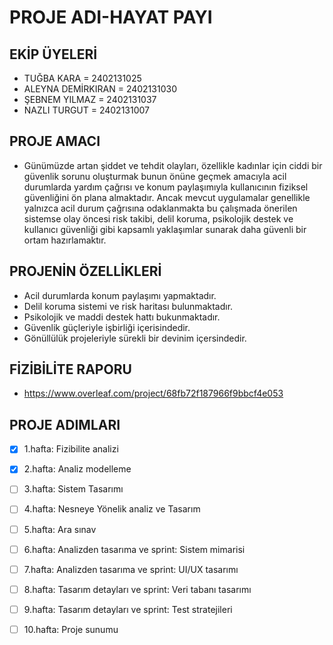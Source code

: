 # PROJE ADI-HAYAT PAYI

## EKİP ÜYELERİ
- TUĞBA KARA = 2402131025
- ALEYNA DEMİRKIRAN = 2402131030
- ŞEBNEM YILMAZ = 2402131037
- NAZLI TURGUT =  2402131007

## PROJE AMACI
- Günümüzde artan şiddet ve tehdit olayları, özellikle kadınlar için ciddi bir güvenlik sorunu oluşturmak bunun önüne geçmek amacıyla
acil durumlarda yardım çağrısı ve konum paylaşımıyla kullanıcının fiziksel güvenliğini ön plana almaktadır.
Ancak mevcut uygulamalar genellikle yalnızca acil durum çağrısına odaklanmakta bu çalışmada önerilen sistemse olay öncesi risk takibi, delil koruma, psikolojik destek ve kullanıcı güvenliği gibi kapsamlı yaklaşımlar sunarak daha güvenli bir ortam hazırlamaktır.

## PROJENİN ÖZELLİKLERİ
- Acil durumlarda konum paylaşımı yapmaktadır.
- Delil koruma sistemi ve risk haritası bulunmaktadır.
- Psikolojik ve maddi destek hattı bukunmaktadır.
- Güvenlik güçleriyle işbirliği içerisindedir.
- Gönüllülük projeleriyle sürekli bir devinim içersindedir.

## FİZİBİLİTE RAPORU 
-  https://www.overleaf.com/project/68fb72f187966f9bbcf4e053

## PROJE ADIMLARI 
- [x] 1.hafta: Fizibilite analizi
- [X] 2.hafta: Analiz modelleme
- [ ] 3.hafta: Sistem Tasarımı
- [ ] 4.hafta: Nesneye Yönelik analiz ve Tasarım
- [ ] 5.hafta: Ara sınav
- [ ] 6.hafta: Analizden tasarıma ve sprint: Sistem mimarisi
- [ ] 7.hafta: Analizden tasarıma ve sprint: UI/UX tasarımı
- [ ] 8.hafta: Tasarım detayları ve sprint: Veri tabanı tasarımı 
- [ ] 9.hafta: Tasarım detayları ve sprint: Test stratejileri 
- [ ] 10.hafta: Proje sunumu


